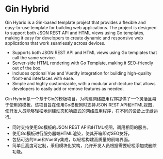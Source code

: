 # Gin Hybrid

Gin Hybrid is a Gin-based template project that provides a flexible and easy-to-use template for building web applications. The project is designed to support both JSON REST API and HTML views using Go templates, making it easy for developers to create dynamic and responsive web applications that work seamlessly across devices.

- Supports both JSON REST API and HTML views using Go templates that call the same service.
- Server-side HTML rendering with Go Template, making it SEO-friendly out of the box.
- Includes optional Vue and Vuetify integration for building high-quality front-end interfaces with ease.
- Simple and highly customizable, with a modular architecture that allows developers to easily add or remove features as needed.

Gin Hybrid是一个基于Gin的模板项目，为构建网络应用程序提供了一个灵活且易于使用的模板。该项目旨在使用Go模板同时支持JSON REST API和HTML视图，使开发人员能够轻松地创建动态和响应式的网络应用程序，在不同的设备上无缝运行。

- 同时支持使用Go模板的JSON REST API和HTML视图，调用相同的服务。
- 使用Go模板进行服务器端HTML渲染，使其开箱即对SEO友好。
- 包括可选的Vue和Vuetify集成，以轻松构建高质量的前端界面。
- 简单且高度可定制，采用模块化架构，允许开发人员根据需要轻松添加或删除功能。